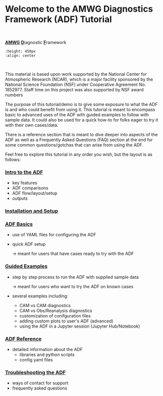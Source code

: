 # Welcome to the AMWG Diagnostics Framework (ADF) Tutorial


<br>

<u>**AMWG**</u> <u>**D**</u>iagnostic <u>**F**</u>ramework



```{image} images/adf_stats_image.jpeg
:height: 450px
:align: center
```
<br>
<div></div>


This material is based upon work supported by the National Center for Atmospheric Research (NCAR), which is a major facility sponsored by the National Science Foundation (NSF) under Cooperative Agreement No. 1852977. Staff time on this project was also supported by NSF award numbers <???>


The purpose of this tutorial/demo is to give some exposure to what the ADF is and who could benefit from using it. This tutorial is meant to encompass basic to advanced uses of the ADF with guided examples to follow with sample data. It could also be used for a quick how-to for folks eager to try it with their own cases/data. 

There is a reference section that is meant to dive deeper into aspects of the ADF as well as a Frequently Asked Questions (FAQ) section at the end for some common questions/gotchas that can arise from using the ADF.

Feel free to explore this tutorial in any order you wish, but the layout is as follows:

<h3><u>Intro to the ADF</u></h3>

 - key features
 - ADF comparisons
 - ADF flow/layout/setup
 - outputs
 
<h3><u>Installation and Setup</u></h3>

<h3><u>ADF Basics</u></h3>

 - use of YAML files for configuring the ADF
 - quick ADF setup
   
   -> meant for users that have cases ready to try with the ADF
   
<h3><u>Guided Examples</u></h3>

 - step by step process to run the ADF with supplied sample data
   
   -> meant for users who want to try the ADF on known cases

- several examples including:
   * CAM vs CAM diagnostics
   * CAM vs Obs/Reanalysis diagnostics
   * customization of conifguration files
   * adding custom plots to user's ADF (advanced)
   * using the ADF in a Jupyter session (Jupyter Hub/Notebook)

<h3><u>ADF Reference</u></h3>

 - detailed information about the ADF
   * libraries and python scripts
   * config yaml files
   
<h3><u>Troubleshooting the ADF</u></h3>

 - ways of contact for support
 - frequently asked questions